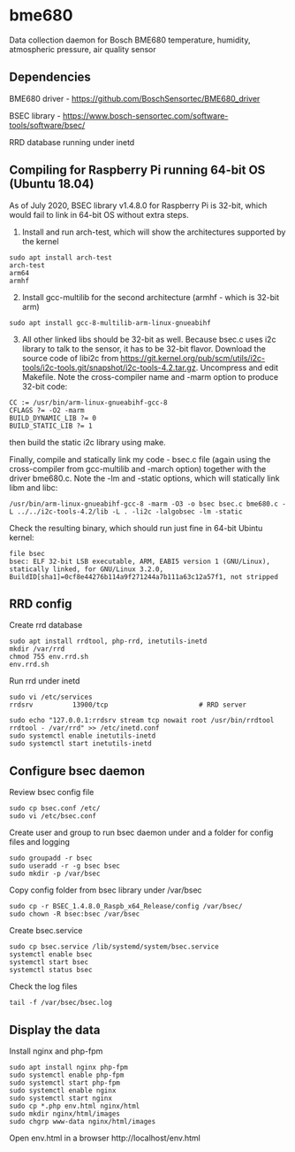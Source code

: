 # bme680
Data collection daemon for Bosch BME680 temperature, humidity, atmospheric pressure, air quality sensor

## Dependencies

BME680 driver - https://github.com/BoschSensortec/BME680_driver

BSEC library - https://www.bosch-sensortec.com/software-tools/software/bsec/

RRD database running under inetd

## Compiling for Raspberry Pi running 64-bit OS (Ubuntu 18.04)

As of July 2020, BSEC library v1.4.8.0 for Raspberry Pi is 32-bit, which would fail to link in 64-bit OS without extra steps.

1. Install and run arch-test, which will show the architectures supported by the kernel

```
sudo apt install arch-test
arch-test
arm64
armhf
```

2. Install gcc-multilib for the second architecture (armhf - which is 32-bit arm)

```
sudo apt install gcc-8-multilib-arm-linux-gnueabihf
```

3. All other linked libs should be 32-bit as well. Because bsec.c uses i2c library to talk to the sensor, it has to be 32-bit flavor. Download the source code of libi2c from https://git.kernel.org/pub/scm/utils/i2c-tools/i2c-tools.git/snapshot/i2c-tools-4.2.tar.gz. Uncompress and edit Makefile. Note the cross-compiler name and -marm option to produce 32-bit code:

```
CC := /usr/bin/arm-linux-gnueabihf-gcc-8
CFLAGS ?= -O2 -marm
BUILD_DYNAMIC_LIB ?= 0
BUILD_STATIC_LIB ?= 1
```

then build the static i2c library using make.

Finally, compile and statically link my code - bsec.c file (again using  the cross-compiler from gcc-multilib and -march option) together with the driver bme680.c. Note the -lm and -static options, which will statically link libm and libc:

```
/usr/bin/arm-linux-gnueabihf-gcc-8 -marm -O3 -o bsec bsec.c bme680.c -L ../../i2c-tools-4.2/lib -L . -li2c -lalgobsec -lm -static
```

Check the resulting binary, which should run just fine in 64-bit Ubintu kernel:

```
file bsec
bsec: ELF 32-bit LSB executable, ARM, EABI5 version 1 (GNU/Linux), statically linked, for GNU/Linux 3.2.0, BuildID[sha1]=0cf8e44276b114a9f271244a7b111a63c12a57f1, not stripped
```

## RRD config

Create rrd database

```
sudo apt install rrdtool, php-rrd, inetutils-inetd
mkdir /var/rrd
chmod 755 env.rrd.sh
env.rrd.sh
```

Run rrd under inetd

```
sudo vi /etc/services
rrdsrv          13900/tcp                       # RRD server

sudo echo "127.0.0.1:rrdsrv stream tcp nowait root /usr/bin/rrdtool rrdtool - /var/rrd" >> /etc/inetd.conf
sudo systemctl enable inetutils-inetd
sudo systemctl start inetutils-inetd
```

## Configure bsec daemon

Review bsec config file

```
sudo cp bsec.conf /etc/
sudo vi /etc/bsec.conf
```

Create user and group to run bsec daemon under and a folder for config files and logging

```
sudo groupadd -r bsec
sudo useradd -r -g bsec bsec
sudo mkdir -p /var/bsec
```

Copy config folder from bsec library under /var/bsec

```
sudo cp -r BSEC_1.4.8.0_Raspb_x64_Release/config /var/bsec/
sudo chown -R bsec:bsec /var/bsec
```

Create bsec.service

```
sudo cp bsec.service /lib/systemd/system/bsec.service
systemctl enable bsec
systemctl start bsec
systemctl status bsec
```

Check the log files

```
tail -f /var/bsec/bsec.log
```
## Display the data

Install nginx and php-fpm

```
sudo apt install nginx php-fpm
sudo systemctl enable php-fpm
sudo systemctl start php-fpm
sudo systemctl enable nginx
sudo systemctl start nginx
sudo cp *.php env.html nginx/html
sudo mkdir nginx/html/images
sudo chgrp www-data nginx/html/images
```

Open env.html in a browser http://localhost/env.html
